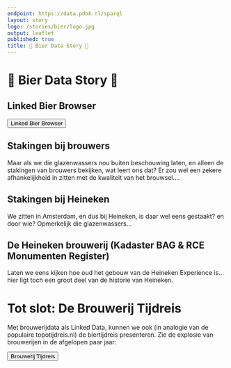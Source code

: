 ```yaml
---
endpoint: https://data.pdok.nl/sparql
layout: story
logo: /stories/bier/logo.jpg
output: leaflet
published: true
title: 🍺 Bier Data Story 🍺
---
```


# 🍺 Bier Data Story 🍺

## Linked Bier Browser

<a href="../../presentations/bier-browser" target="_blank">
  <button>Linked Bier Browser</button>
</a>

## Stakingen bij brouwers

Maar als we die glazenwassers nou buiten beschouwing laten, en alleen de stakingen van brouwers bekijken, wat leert ons dat?
Er zou wel een zekere afhankelijkheid in zitten met de kwaliteit van het brouwsel….

<div data-query
     data-query-endpoint="https://api.druid.datalegend.net/datasets/dataLegend/strikes/services/strikes/sparql"
     data-query-sparql="stakingen-brouwers.rq">
</div>

## Stakingen bij Heineken

We zitten in Amsterdam, en dus bij Heineken, is daar wel eens
gestaakt? en door wie?  Opmerkelijk die glazenwassers…

<div data-query
     data-query-endpoint="https://api.druid.datalegend.net/datasets/dataLegend/strikes/services/strikes/sparql"
     data-query-sparql="stakingen-heineken.rq">
</div>

## De Heineken brouwerij (Kadaster BAG & RCE Monumenten Register)

Laten we eens kijken hoe oud het gebouw van de Heineken Experience is…
hier ligt toch een groot deel van de historie van Heineken.

<div data-query
     data-query-sparql="monument-heineken.rq">
</div>

# Tot slot: De Brouwerij Tijdreis

Met brouwerijdata als Linked Data, kunnen we ook (in analogie van de
populaire topotijdreis.nl) de biertijdreis presenteren. Zie de
explosie van brouwerijen in de afgelopen paar jaar:

<a href="../../presentations/bier-tijdreis" target="_blank">
  <button>Brouwerij Tijdreis</button>
</a>
